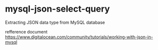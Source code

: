 # mysql-json-select-query

Extracting JSON data type from MySQL database

refference document
https://www.digitalocean.com/community/tutorials/working-with-json-in-mysql
